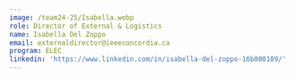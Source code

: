 ```yaml
---
image: /team24-25/Isabella.webp
role: Director of External & Logistics
name: Isabella Del Zoppo
email: externaldirector@ieeeconcordia.ca
program: ELEC
linkedin: 'https://www.linkedin.com/in/isabella-del-zoppo-16b000189/'
---
```


